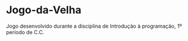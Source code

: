 # Jogo-da-Velha
Jogo desenvolvido durante a disciplina de Introdução à programação, 1º período de C.C.
